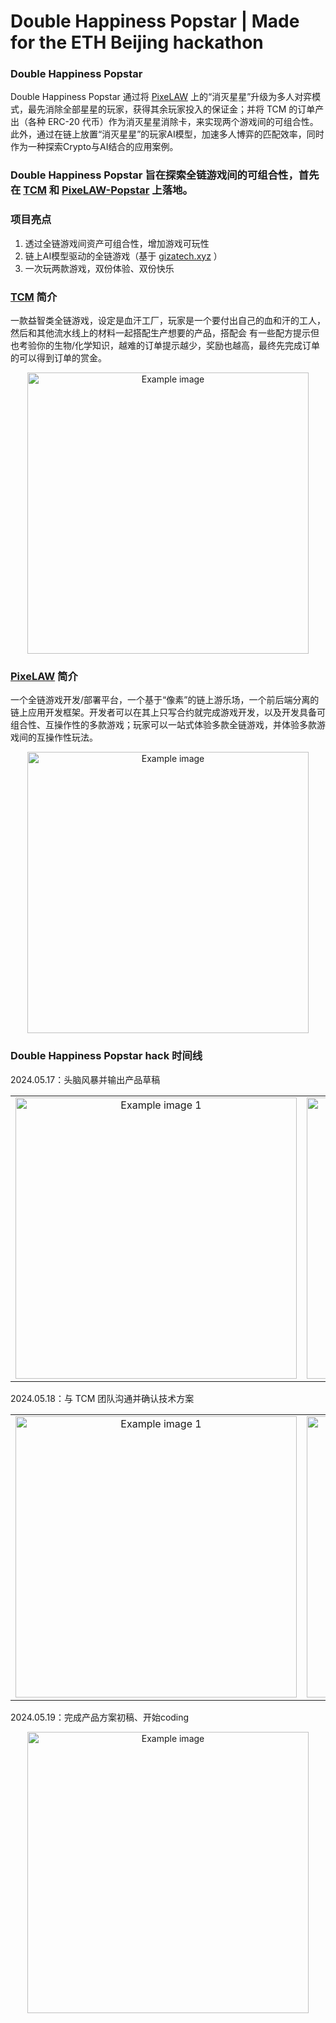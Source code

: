 # Double Happiness Popstar | Made for the ETH Beijing hackathon

### Double Happiness Popstar
Double Happiness Popstar 通过将 [PixeLAW](https://mud.pixelaw.xyz/)  上的“消灭星星”升级为多人对弈模式，最先消除全部星星的玩家，获得其余玩家投入的保证金；并将 TCM 的订单产出（各种 ERC-20 代币）作为消灭星星消除卡，来实现两个游戏间的可组合性。
此外，通过在链上放置“消灭星星”的玩家AI模型，加速多人博弈的匹配效率，同时作为一种探索Crypto与AI结合的应用案例。

### Double Happiness Popstar 旨在探索全链游戏间的可组合性，首先在 [TCM](https://thiscursedmachine.fun/) 和 [PixeLAW-Popstar](https://mud.pixelaw.xyz/) 上落地。

### 项目亮点
1. 透过全链游戏间资产可组合性，增加游戏可玩性
2. 链上AI模型驱动的全链游戏（基于 [gizatech.xyz](https://www.gizatech.xyz/) ）
3. 一次玩两款游戏，双份体验、双份快乐

### [TCM](https://thiscursedmachine.fun/) 简介
一款益智类全链游戏，设定是血汗工厂，玩家是一个要付出自己的血和汗的工人，然后和其他流水线上的材料一起搭配生产想要的产品，搭配会
有一些配方提示但也考验你的生物/化学知识，越难的订单提示越少，奖励也越高，最终先完成订单的可以得到订单的赏金。
<p align="center">
  <img src="https://github.com/k1ic/double_happiness_popstar/assets/5465932/8c65a708-58df-4ad5-a3ad-a0aba2de3712" alt="Example image" height="450">
</p>

### [PixeLAW](https://mud.pixelaw.xyz/) 简介
一个全链游戏开发/部署平台，一个基于“像素”的链上游乐场，一个前后端分离的链上应用开发框架。开发者可以在其上只写合约就完成游戏开发，以及开发具备可组合性、互操作性的多款游戏；玩家可以一站式体验多款全链游戏，并体验多款游戏间的互操作性玩法。
<p align="center">
  <img src="https://github.com/k1ic/double_happiness_popstar/assets/5465932/3e4e8d98-7935-4c82-a4ec-065395b57a04" alt="Example image" height="450">
</p>

### Double Happiness Popstar hack 时间线
2024.05.17：头脑风暴并输出产品草稿
<table>
  <tr>
    <td align="center">
      <img src="https://github.com/k1ic/tcm-popstar/assets/5465932/c086746e-8a44-499a-bb46-2fabfbea420f" alt="Example image 1" height="450">
    </td>
    <td align="center">
      <img src="https://github.com/k1ic/tcm-popstar/assets/5465932/66a55e90-bd75-4d73-894d-9ba7daa2b319" alt="Example image 2" height="450">
    </td>
  </tr>
</table>

2024.05.18：与 TCM 团队沟通并确认技术方案
<table>
  <tr>
    <td align="center">
      <img src="https://github.com/k1ic/tcm-popstar/assets/5465932/2dae7562-2f2e-4783-b2f9-81dad0f89558" alt="Example image 1" height="450">
    </td>
    <td align="center">
      <img src="https://github.com/k1ic/tcm-popstar/assets/5465932/e5f9b97e-44c0-47b2-8ecf-482183085a99" alt="Example image 2" height="450">
    </td>
    <td align="center">
      <img src="https://github.com/k1ic/tcm-popstar/assets/5465932/7aba0e8d-b6c3-4a01-802c-c80a3607ebbd" alt="Example image 2" height="450">
    </td>
  </tr>
</table>

2024.05.19：完成产品方案初稿、开始coding
<p align="center">
  <img src="https://github.com/k1ic/tcm-popstar/assets/5465932/67cc1ddd-4179-4cd8-b1ef-deb8e399c234" alt="Example image" height="450">
</p>
